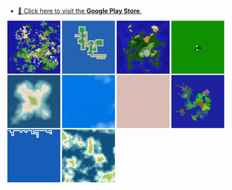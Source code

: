 - [📱 Click here to visit the **Google Play Store**.](https://play.google.com/store/apps/developer?id=Gaccho)

[![0](./Picture/rpg.gif)](https://github.com/Kasugaccho/DungeonTemplateLibrary)
[![1](./Picture/rl.gif)](https://github.com/Kasugaccho/DungeonTemplateLibrary)
[![2](./Picture/psi.gif)](https://github.com/Kasugaccho/DungeonTemplateLibrary)
[![3](./Picture/reversi.gif)](https://github.com/Kasugaccho/DungeonTemplateLibrary)
[![4](./Picture/dsai.gif)](https://github.com/Kasugaccho/DungeonTemplateLibrary)
[![5](./Picture/cloud.gif)](https://github.com/Kasugaccho/DungeonTemplateLibrary)
[![6](./Picture/voronoi.gif)](https://github.com/Kasugaccho/DungeonTemplateLibrary)
[![7](./Picture/country.gif)](https://github.com/Kasugaccho/DungeonTemplateLibrary)
[![8](./Picture/md.gif)](https://github.com/Kasugaccho/DungeonTemplateLibrary)
[![9](./Picture/pim.gif)](https://github.com/Kasugaccho/DungeonTemplateLibrary)
 
<!--
**Kasugaccho/Kasugaccho** is a ✨ _special_ ✨ repository because its `README.md` (this file) appears on your GitHub profile.

Here are some ideas to get you started:

- 🔭 I’m currently working on ...
- 🌱 I’m currently learning ...
- 👯 I’m looking to collaborate on ...
- 🤔 I’m looking for help with ...
- 💬 Ask me about ...
- 📫 How to reach me: ...
- 😄 Pronouns: ...
- ⚡ Fun fact: ...
### Hi there 👋
-->
